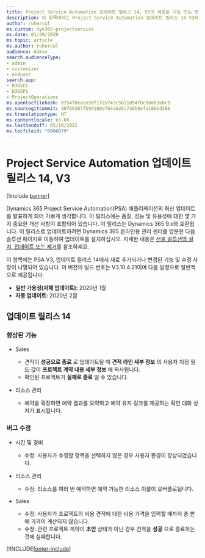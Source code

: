 ```yaml
---
title: Project Service Automation 업데이트 릴리스 14, V3의 새로운 기능 또는 변경된 기능
description: 이 항목에서는 Project Service Automation 업데이트 릴리스 14 V3의 새로운 기능에 대한 정보를 제공합니다.
author: ruhercul
ms.custom: dyn365-projectservice
ms.date: 01/29/2020
ms.topic: article
ms.author: ruhercul
audience: Admin
search.audienceType:
- admin
- customizer
- enduser
search.app:
- D365CE
- D365PS
- ProjectOperations
ms.openlocfilehash: 8754f8eace50f1fa5743c5611d94f8c86693ebc9
ms.sourcegitcommit: 40f68387f594180af64a5e5c748b6efa188bd300
ms.translationtype: HT
ms.contentlocale: ko-KR
ms.lasthandoff: 05/10/2021
ms.locfileid: "6006879"
---
```

# <a name="project-service-automation-update-release-14-v3"></a>Project Service Automation 업데이트 릴리스 14, V3

[!include [banner](../includes/psa-now-project-operations.md)]

Dynamics 365 Project Service Automation(PSA) 애플리케이션의 최신 업데이트를 발표하게 되어 기쁘게 생각합니다. 이 릴리스에는 품질, 성능 및 유용성에 대한 몇 가지 중요한 개선 사항이 포함되어 있습니다. 이 릴리스는 Dynamics 365 9.x와 호환됩니다. 이 릴리스로 업데이트하려면 Dynamics 365 온라인용 관리 센터를 방문한 다음 솔루션 페이지로 이동하여 업데이트를 설치하십시오. 자세한 내용은 [선호 솔루션의 설치, 업데이트 또는 제거](/power-platform/admin/install-remove-preferred-solution)를 참조하세요.

이 항목에는 PSA V3, 업데이트 릴리스 14에서 새로 추가되거나 변경된 기능 및 수정 사항이 나열되어 있습니다. 이 버전의 빌드 번호는 V3.10.4.21이며 다음 일정으로 일반적으로 제공됩니다.

- **일반 가용성(자체 업데이트):** 2020년 1월
- **자동 업데이트:** 2020년 2월

## <a name="update-release-14"></a>업데이트 릴리스 14

### <a name="enhancements"></a>향상된 기능

- Sales

     - 견적이 **성공으로 종료** 로 업데이트될 때 **견적 라인 세부 정보** 의 사용자 지정 필드 값이 **프로젝트 계약 내용 세부 정보** 에 복사됩니다.
     - 확인된 프로젝트가 **실패로 종료** 일 수 있습니다.

- 리소스 관리

     - 예약을 확장하면 예약 결과를 요약하고 예약 유지 링크를 제공하는 확인 대화 상자가 표시됩니다.


### <a name="bug-fixes"></a>버그 수정

- 시간 및 경비

     - 수정: 사용자가 수정할 항목을 선택하지 않은 경우 사용자 환경이 향상되었습니다.

- 리소스 관리

     - 수정: 리소스를 여러 번 예약하면 예약 가능한 리소스 이름이 오버플로됩니다.

- Sales

     - 수정: 사용자가 프로젝트의 비용 견적에 대한 비용 가격을 입력할 때까지 총 판매 가격이 계산되지 않습니다.
     - 수정: 관련 프로젝트 계약이 **초안** 상태가 아닌 경우 견적을 **성공** 으로 종료하는 것에 실패합니다.



[!INCLUDE[footer-include](../includes/footer-banner.md)]